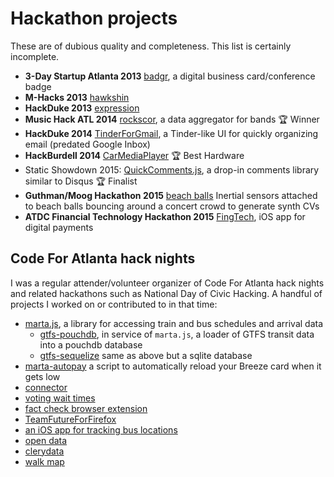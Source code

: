 # Hackathon projects

These are of dubious quality and completeness. This list is certainly incomplete.

- **3-Day Startup Atlanta 2013** [badgr](https://github.com/rabidaudio/badgr), a digital business card/conference badge
- **M-Hacks 2013** [hawkshin](https://github.com/rabidaudio/hawkshin)
- **HackDuke 2013** [expression](https://github.com/rabidaudio/expression)
- **Music Hack ATL 2014** [rockscor](https://github.com/rabidaudio/rockscor), a data aggregator for bands :trophy: Winner
- **HackDuke 2014** [TinderForGmail](https://github.com/rabidaudio/TinderForGmail), a Tinder-like UI for quickly organizing email (predated Google Inbox)
- **HackBurdell 2014** [CarMediaPlayer](https://github.com/rabidaudio/CarMediaPlayer) :trophy: Best Hardware
- Static Showdown 2015: [QuickComments.js](https://github.com/rabidaudio/ss15-team32), a drop-in comments library similar to Disqus :trophy: Finalist
- **Guthman/Moog Hackathon 2015** [beach balls](https://github.com/rabidaudio/guthman_challenge) Inertial sensors attached to beach balls bouncing around a concert crowd to generate synth CVs
- **ATDC Financial Technology Hackathon 2015** [FingTech](https://github.com/rabidaudio/FingTech), iOS app for digital payments

## Code For Atlanta hack nights

I was a regular attender/volunteer organizer of Code For Atlanta hack nights and related hackathons such as National Day of Civic Hacking. A handful of projects I worked on or contributed to in that time:

- [marta.js](https://github.com/rabidaudio/marta-js), a library for accessing train and bus schedules and arrival data
  - [gtfs-pouchdb](https://github.com/rabidaudio/gtfs-pouchdb), in service of `marta.js`, a loader of GTFS transit data into a pouchdb database
  - [gtfs-sequelize](https://github.com/codeforatlanta/gtfs-sequelize) same as above but a sqlite database
- [marta-autopay](github.com/codeforatlanta/marta-autopay) a script to automatically reload your Breeze card when it gets low
- [connector](https://github.com/rabidaudio/connector)
- [voting wait times](https://github.com/rabidaudio/voting-wait-times)
- [fact check browser extension](https://github.com/rabidaudio/fact-check-extension)
- [TeamFutureForFirefox](https://github.com/rabidaudio/TeamFutureForFirefox)
- [an iOS app for tracking bus locations](https://github.com/rabidaudio/buslocation)
- [open data](https://github.com/rabidaudio/open-data)
- [clerydata](https://github.com/rabidaudio/clerydata)
- [walk map](https://github.com/codeforatlanta/walk-map)
